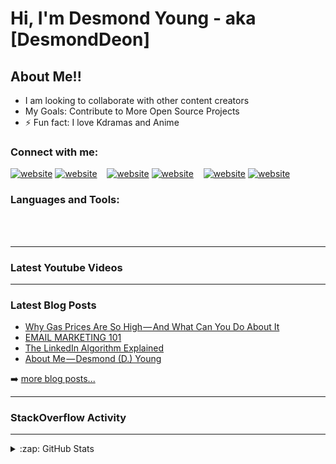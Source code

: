 # Hi, I'm Desmond Young - aka [DesmondDeon]

## About Me!!

- I am looking to collaborate with other content creators
- My Goals: Contribute to More Open Source Projects
- ⚡ Fun fact: I love Kdramas and Anime

### Connect with me:

[![website](./img/twitter-light.svg)](https://twitter.com/DesmondDYoung#gh-light-mode-only)
[![website](./img/twitter-dark.svg)](https://twitter.com/DesmondDYoung#gh-dark-mode-only)
&nbsp;&nbsp;
[![website](./img/linkedin-light.svg)](www.linkedin.com/in/DesmondDeon#gh-light-mode-only)
[![website](./img/linkedin-dark.svg)](www.linkedin.com/in/DesmondDeon#gh-dark-mode-only)
&nbsp;&nbsp;
[![website](./img/medium-light.svg)](https://medium.com/@desmonddyoung#gh-light-mode-only)
[![website](./img/medium-dark.svg)](https://medium.com/@desmonddyoung#gh-dark-mode-only)

### Languages and Tools:



<br />
<br />

---

### Latest Youtube Videos

<!-- YOUTUBE:START -->
<!-- YOUTUBE:END -->

<!-- ➡️ [more youtube videos...](NotAvaliable) -->

---

### Latest Blog Posts

<!-- BLOG-POST-LIST:START -->
- [Why Gas Prices Are So High — And What Can You Do About It](https://medium.com/the-box-straps/why-gas-prices-are-so-high-and-what-can-you-do-about-it-50964235940e?source=rss-5662e94c1ac3------2)
- [EMAIL MARKETING 101](https://medium.com/the-box-straps/email-marketing-101-3dfd6b03795f?source=rss-5662e94c1ac3------2)
- [The LinkedIn Algorithm Explained](https://medium.com/technical-excellence/the-linkedin-algorithm-explained-734039499b72?source=rss-5662e94c1ac3------2)
- [About Me — Desmond &lpar;D.&rpar; Young](https://desmonddyoung.medium.com/about-me-desmond-d-young-56d5dcab2929?source=rss-5662e94c1ac3------2)
<!-- BLOG-POST-LIST:END -->

➡️ [more blog posts...](https://medium.com/@desmonddyoung)

---

### StackOverflow Activity

<!-- STACKOVERFLOW:START -->
<!-- STACKOVERFLOW:END -->

---

<details>
  <summary>:zap: GitHub Stats</summary>

  <img align="left" alt="DesmondDeon's GitHub Stats" src="https://github-readme-stats.vercel.app/api?username=DesmondDeon&show_icons=true&hide_border=false&title_color=ff652f&icon_color=FFE400&bg_color=09131B&text_color=ffffff&border_color=0c1a25" />

</details>

[twitter]: https://twitter.com/DesmondDYoung
[medium]: https://medium.com/@desmonddyoung
[linkedin]: https://www.linkedin.com/in/desmonddeon
